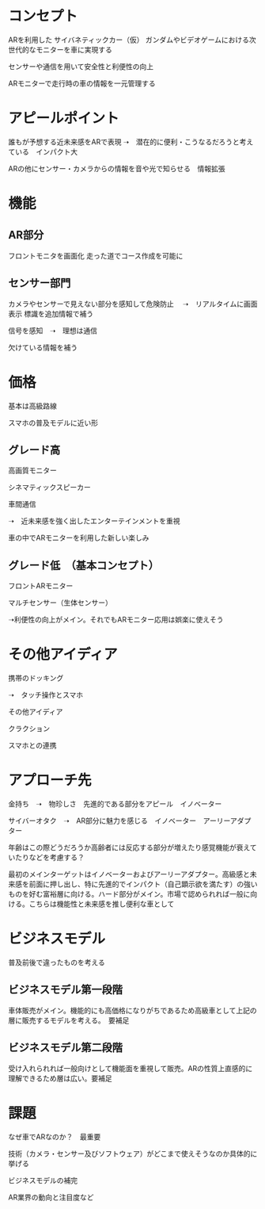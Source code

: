 # コンセプト #

ARを利用した
サイバネティックカー（仮）
ガンダムやビデオゲームにおける次世代的なモニターを車に実現する

センサーや通信を用いて安全性と利便性の向上

ARモニターで走行時の車の情報を一元管理する

# アピールポイント #

誰もが予想する近未来感をARで表現
➝　潜在的に便利・こうなるだろうと考えている　インパクト大

ARの他にセンサー・カメラからの情報を音や光で知らせる　情報拡張

# 機能

## AR部分
フロントモニタを画面化
走った道でコース作成を可能に


## センサー部門

カメラやセンサーで見えない部分を感知して危険防止　
 ➝　リアルタイムに画面表示
 標識を追加情報で補う
 
 信号を感知　➝　理想は通信
 
 欠けている情報を補う

# 価格

基本は高級路線

スマホの普及モデルに近い形

## グレード高

高画質モニター

シネマティックスピーカー

車間通信

➝　近未来感を強く出したエンターテインメントを重視

車の中でARモニターを利用した新しい楽しみ


## グレード低　（基本コンセプト）
フロントARモニター

マルチセンサー（生体センサー）

➝利便性の向上がメイン。それでもARモニター応用は娯楽に使えそう

# その他アイディア

携帯のドッキング

➝　タッチ操作とスマホ

その他アイディア

クラクション

スマホとの連携

# アプローチ先

金持ち　➝　物珍しさ　先進的である部分をアピール　イノベーター

サイバーオタク　➝　AR部分に魅力を感じる　イノベーター　アーリーアダプター

年齢はこの際どうだろうか高齢者には反応する部分が増えたり感覚機能が衰えていたりなどを考慮する？

最初のメインターゲットはイノベーターおよびアーリーアダプター。高級感と未来感を前面に押し出し、特に先進的でインパクト（自己顕示欲を満たす）の強いものを好む富裕層に向ける。ハード部分がメイン。市場で認められれば一般に向ける。こちらは機能性と未来感を推し便利な車として

# ビジネスモデル

普及前後で違ったものを考える

## ビジネスモデル第一段階 

車体販売がメイン。機能的にも高価格になりがちであるため高級車として上記の層に販売するモデルを考える。　要補足

## ビジネスモデル第二段階

受け入れられれば一般向けとして機能面を重視して販売。ARの性質上直感的に理解できるため層は広い。要補足


# 課題

なぜ車でARなのか？　最重要

技術（カメラ・センサー及びソフトウェア）がどこまで使えそうなのか具体的に挙げる

ビジネスモデルの補完

AR業界の動向と注目度など

